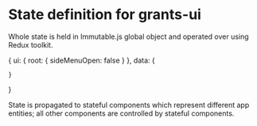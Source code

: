 # State definition for grants-ui

Whole state is held in Immutable.js global object and operated over using Redux toolkit.

{
    ui: {
        root: {
            sideMenuOpen: false
        }
    },
    data: {

    }
}

State is propagated to stateful components which represent different app entities; all other components are controlled by stateful components.